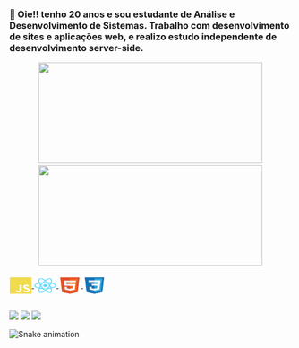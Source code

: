 ### 🦋 Oie!! tenho 20 anos e sou estudante de Análise e Desenvolvimento de Sistemas. Trabalho com desenvolvimento de sites e aplicações web, e realizo estudo independente de desenvolvimento server-side.

<div align="center">
  <a href="https://github.com/eloisafernands">
  <img height="180em" width="400em" src="https://github-readme-stats.vercel.app/api?username=eloisafernands&show_icons=true&theme=dark&include_all_commits=true&count_private=true"/>
  <img height="180em" width="400em" src="https://github-readme-stats.vercel.app/api/top-langs/?username=eloisafernands&layout=compact&langs_count=7&theme=dark"/>
</div>
<div style="display: inline_block"><br>
  <img align="center" alt="Elo-Js" height="30" width="40" src="https://raw.githubusercontent.com/devicons/devicon/master/icons/javascript/javascript-plain.svg">
  <img align="center" alt="Elo-React" height="30" width="40" src="https://raw.githubusercontent.com/devicons/devicon/master/icons/react/react-original.svg">
  <img align="center" alt="Elo-HTML" height="30" width="40" src="https://raw.githubusercontent.com/devicons/devicon/master/icons/html5/html5-original.svg">
  <img align="center" alt="Elo-CSS" height="30" width="40" src="https://raw.githubusercontent.com/devicons/devicon/master/icons/css3/css3-original.svg">
</div>
  
  ##
 
<div> 
  <a href="https://www.instagram.com/elofernands" target="_blank"><img src="https://img.shields.io/badge/-Instagram-%23E4405F?style=for-the-badge&logo=instagram&logoColor=white" target="_blank"></a>
  <a href = "mailto:eloisa.fernands@gmail.com"><img src="https://img.shields.io/badge/-Gmail-%23333?style=for-the-badge&logo=gmail&logoColor=white" target="_blank"></a>
  <a href="https://www.linkedin.com/in/eloisa-fernandes-652204212" target="_blank"><img src="https://img.shields.io/badge/-LinkedIn-%230077B5?style=for-the-badge&logo=linkedin&logoColor=white" target="_blank"></a> 
 
  ![Snake animation](https://github.com/eloisafernands/eloisafernands/blob/output/github-contribution-grid-snake.svg)
 
</div>
